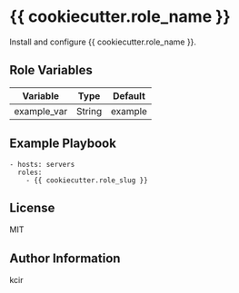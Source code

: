 {{ cookiecutter.role_name }}
=========

Install and configure {{ cookiecutter.role_name }}.

Role Variables
--------------

| Variable    | Type   | Default      |
| ----------- | ------ | ------------ |
| example_var | String | example |

Example Playbook
----------------

```
- hosts: servers
  roles:
    - {{ cookiecutter.role_slug }}
```

License
-------

MIT

Author Information
------------------

kcir
